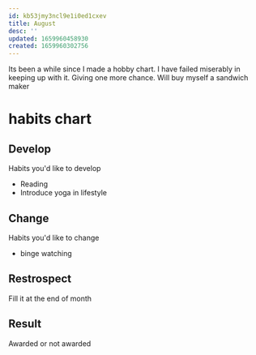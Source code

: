 ```yaml
---
id: kb53jmy3ncl9e1i0ed1cxev
title: August
desc: ''
updated: 1659960458930
created: 1659960302756
---
```


Its been a while since I made a hobby chart. I have failed miserably in keeping up with it. Giving one more chance.
Will buy myself a sandwich maker
# <Month> habits chart


## Develop
<!-->  Habits you'd like to develop <!-->
- Reading
- Introduce yoga in lifestyle

## Change
<!-->  Habits you'd like to change <!-->
- binge watching


## Restrospect
<!-->  Fill it at the end of month <!-->


## Result
<!-->  Awarded or not awarded <!-->